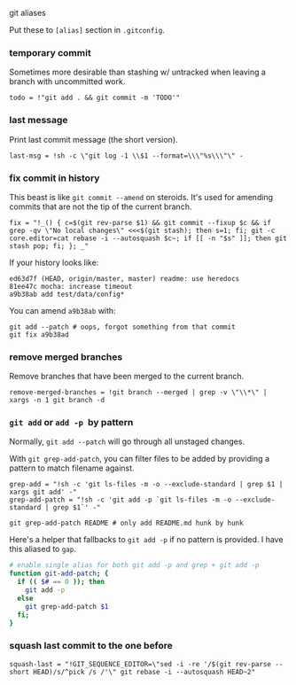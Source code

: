 git aliases

Put these to `[alias]` section in `.gitconfig`.

### temporary commit

Sometimes more desirable than stashing w/ untracked when leaving a branch
with uncommitted work.

```
todo = !"git add . && git commit -m 'TODO'"
```

### last message

Print last commit message (the short version).

```
last-msg = !sh -c \"git log -1 \\$1 --format=\\\"%s\\\"\" -
```

### fix commit in history

This beast is like `git commit --amend` on steroids. It's used for amending
commits that are not the tip of the current branch.

```
fix = "!_() { c=$(git rev-parse $1) && git commit --fixup $c && if grep -qv \"No local changes\" <<<$(git stash); then s=1; fi; git -c core.editor=cat rebase -i --autosquash $c~; if [[ -n "$s" ]]; then git stash pop; fi; }; _"
```

If your history looks like:

```
ed63d7f (HEAD, origin/master, master) readme: use heredocs
81ee47c mocha: increase timeout
a9b38ab add test/data/config*
```

You can amend `a9b38ab` with:

```
git add --patch # oops, forgot something from that commit
git fix a9b38ad
```

### remove merged branches

Remove branches that have been merged to the current branch.

```
remove-merged-branches = !git branch --merged | grep -v \"\\*\" | xargs -n 1 git branch -d
```

### `git add` or `add -p `by pattern

Normally, `git add --patch` will go through all unstaged changes.

With `git grep-add-patch`, you can filter files to be added by providing a
pattern to match filename against.

```
grep-add = "!sh -c 'git ls-files -m -o --exclude-standard | grep $1 | xargs git add' -"
grep-add-patch = "!sh -c 'git add -p `git ls-files -m -o --exclude-standard | grep $1`' -"
```

```
git grep-add-patch README # only add README.md hunk by hunk
```

Here's a helper that fallbacks to `git add -p`  if no pattern is provided. I
have this aliased to `gap`.

```sh
# enable single alias for both git add -p and grep + git add -p
function git-add-patch; {
  if (( $# == 0 )); then
    git add -p
  else
    git grep-add-patch $1
  fi;
}
```

### squash last commit to the one before

```
squash-last = "!GIT_SEQUENCE_EDITOR=\"sed -i -re '/$(git rev-parse --short HEAD)/s/^pick /s /'\" git rebase -i --autosquash HEAD~2"
```
